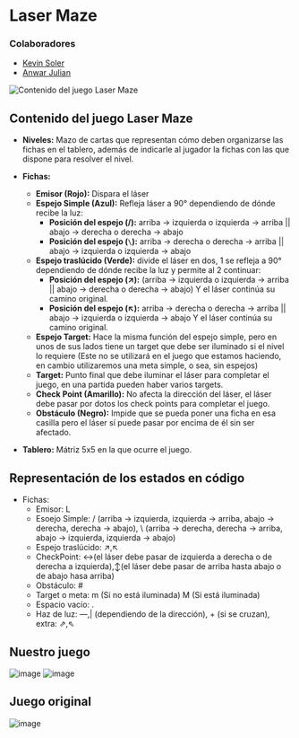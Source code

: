 # Laser Maze
### Colaboradores
- [Kevin Soler](https://github.com/KevinSolerP)
- [Anwar Julian](https://github.com/Anexty113)

![Contenido del juego Laser Maze](https://img.lakeshorelearning.com/is/image/OCProduction/ga104?wid=800&fmt=jpeg&qlt=85,1&pscan=auto&op_sharpen=0&resMode=sharp2&op_usm=1,0.65,6,0)

## Contenido del juego Laser Maze

- **Niveles:** Mazo de cartas que representan cómo deben organizarse las fichas en el tablero, además de indicarle al jugador la fichas con las que dispone para resolver el nivel.

- **Fichas:**

  - **Emisor (Rojo):** Dispara el láser
  - **Espejo Simple (Azul):** Refleja láser a 90° dependiendo de dónde recibe la luz:
    - **Posición del espejo (/):** arriba → izquierda o izquierda → arriba || abajo → derecha o derecha → abajo
    - **Posición del espejo (`\`):** arriba → derecha o derecha → arriba || abajo → izquierda o izquierda → abajo
  - **Espejo traslúcido (Verde):** divide el láser en dos, 1 se refleja a 90° dependiendo de dónde recibe la luz y permite al 2 continuar:
    - **Posición del espejo (↗):** (arriba → izquierda o izquierda → arriba || abajo → derecha o derecha → abajo) Y el láser continúa su camino original.
    - **Posición del espejo (↖):** arriba → derecha o derecha → arriba || abajo → izquierda o izquierda → abajo Y el láser continúa su camino original.
  - **Espejo Target:** Hace la misma función del espejo simple, pero en unos de sus lados tiene un target que debe ser iluminado si el nivel lo requiere (Este no se utilizará en el juego que estamos haciendo, en cambio utilizaremos una meta simple, o sea, sin espejos)
  - **Target:** Punto final que debe iluminar el láser para completar el juego, en una partida pueden haber varios targets.
  - **Check Point (Amarillo):** No afecta la dirección del láser, el láser debe pasar por dotos los check points para completar el juego.
  - **Obstáculo (Negro):** Impide que se pueda poner una ficha en esa casilla pero el láser sí puede pasar por encima de él sin ser afectado.

- **Tablero:** Mátriz 5x5 en la que ocurre el juego.

## Representación de los estados en código

- Fichas:
  - Emisor: L
  - Esoejo Simple: / (arriba → izquierda, izquierda → arriba, abajo → derecha, derecha → abajo), \ (arriba → derecha, derecha → arriba, abajo → izquierda, izquierda → abajo)
  - Espejo traslúcido: ↗,↖
  - CheckPoint: ↔(el láser debe pasar de izquierda a derecha o de derecha a izquierda),↕(el láser debe pasar de arriba hasta abajo o de abajo hasa arriba)
  - Obstáculo: #
  - Target o meta: m (Si no está iluminada) M (Si está iluminada)
  - Espacio vacío: .
  - Haz de luz: —,| (dependiendo de la dirección), + (si se cruzan), extra: ⇗,⇖

## Nuestro juego
![image](https://github.com/user-attachments/assets/b17d3aa7-a704-4b4a-9e29-ef4390402945)
![image](https://github.com/user-attachments/assets/534b2527-1342-45e6-ba01-bfd15b22173b)

## Juego original 
![image](https://github.com/user-attachments/assets/f1c80dfb-be99-4453-8c98-59e0118b560e)

